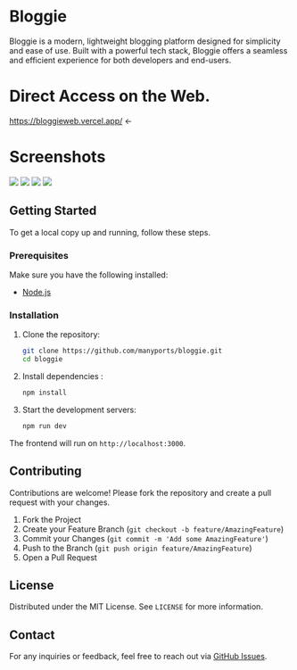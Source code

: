 # Bloggie

Bloggie is a modern, lightweight blogging platform designed for simplicity and ease of use. Built with a powerful tech stack, Bloggie offers a seamless and efficient experience for both developers and end-users.

# Direct Access on the Web.
https://bloggieweb.vercel.app/ <-

# Screenshots 
![](https://media.discordapp.net/attachments/1247900489526546434/1247900506651889695/image.png?ex=6661b569&is=666063e9&hm=da1536a06b0a941d68bb89851979da444ca8834b54582683b5903975d14091bd&=&format=webp&quality=lossless&width=1200&height=570) 
![](https://media.discordapp.net/attachments/1247900489526546434/1247900567058255892/image.png?ex=6661b578&is=666063f8&hm=c393071bcdcf1124c7d5f7e4b4e6c0bb5aeac9c055c47850635c5d99706b7f42&=&format=webp&quality=lossless&width=1200&height=570)
![](https://media.discordapp.net/attachments/1247900489526546434/1247900725879640104/image.png?ex=6661b59d&is=6660641d&hm=22e521e47a21e13dd3e574e306d2e6a97d786c968e6fbcac805ff5e9e0195b66&=&format=webp&quality=lossless&width=1200&height=570)
![](https://media.discordapp.net/attachments/1247900489526546434/1247900627632128130/image.png?ex=6661b586&is=66606406&hm=dfe631e61af4e0189c9b5e425817866dd53839543368c3c9588109c6a1571b0a&=&format=webp&quality=lossless&width=1200&height=568)
## Getting Started

To get a local copy up and running, follow these steps.

### Prerequisites

Make sure you have the following installed:

- [Node.js](https://nodejs.org/)

### Installation

1. Clone the repository:

    ```sh
    git clone https://github.com/manyports/bloggie.git
    cd bloggie
    ```

2. Install dependencies :

    ```sh
    npm install
    ```
    
3. Start the development servers:

    ```sh
    npm run dev
    ```

The frontend will run on `http://localhost:3000`.

## Contributing

Contributions are welcome! Please fork the repository and create a pull request with your changes.

1. Fork the Project
2. Create your Feature Branch (`git checkout -b feature/AmazingFeature`)
3. Commit your Changes (`git commit -m 'Add some AmazingFeature'`)
4. Push to the Branch (`git push origin feature/AmazingFeature`)
5. Open a Pull Request

## License

Distributed under the MIT License. See `LICENSE` for more information.

## Contact

For any inquiries or feedback, feel free to reach out via [GitHub Issues](https://github.com/manyports/bloggie/issues).
